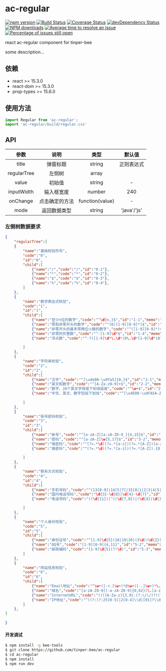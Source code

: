 # ac-regular

[![npm version](https://img.shields.io/npm/v/ac-regular.svg)](https://www.npmjs.com/package/ac-regular)
[![Build Status](https://img.shields.io/travis/tinper-bee/ac-regular/master.svg)](https://travis-ci.org/tinper-bee/ac-regular)
[![Coverage Status](https://coveralls.io/repos/github/tinper-bee/ac-regular/badge.svg?branch=master)](https://coveralls.io/github/tinper-bee/ac-regular?branch=master)
[![devDependency Status](https://img.shields.io/david/dev/tinper-bee/ac-regular.svg)](https://david-dm.org/tinper-bee/ac-regular#info=devDependencies)
[![NPM downloads](http://img.shields.io/npm/dm/ac-regular.svg?style=flat)](https://npmjs.org/package/ac-regular)
[![Average time to resolve an issue](http://isitmaintained.com/badge/resolution/tinper-bee/ac-regular.svg)](http://isitmaintained.com/project/tinper-bee/ac-regular "Average time to resolve an issue")
[![Percentage of issues still open](http://isitmaintained.com/badge/open/tinper-bee/ac-regular.svg)](http://isitmaintained.com/project/tinper-bee/ac-regular "Percentage of issues still open")


react ac-regular component for tinper-bee

some description...

## 依赖

- react >= 15.3.0
- react-dom >= 15.3.0
- prop-types >= 15.6.0

## 使用方法

```js
import Regular from 'ac-regular';
import 'ac-regular/build/regular.css'
```



## API

|参数|说明|类型|默认值|
|:--:|:--:|:--:|:--:|
|title|弹窗标题|string|正则表达式|
|regularTree|左侧树|array||
|value|初始值|string|-|
|inputWidth|输入框宽度|number|240|
|onChange|点击确定的方法|function(value)|-|
|mode|返回数据类型|string|'java'/'js'|

### 左侧树数据要求
```json
{
    "regularTree":[
    {
        "name":"基础校验符号",
        "code":"0",
        "id":"0",
        "child":[
            {"name":"/","code":"/","id":"0-1"},
            {"name":"*","code":"*","id":"0-2"},
            {"name":"$","code":"$","id":"0-3"},
            {"name":"%","code":"%","id":"0-4"},
        ]
    },
    {
        "name":"数学表达式校验",
        "code":"1",
        "id":"1",
        "child":[
            {"name":"至少n位的数字","code":"^\d{n,}$","id":"1-1","memo":"6位以上数字，^\d{6,}$"},
            {"name":"零和非零开头的数字","code":"^(0|[1-9][0-9]*)$","id":"1-2","memo":""},
            {"name":"非零开头的最多带两位小数的数字","code":"^([1-9][0-9]*)+(\.[0-9]{1,2})?$","id":"1-3","memo":""},
            {"name":"非零的负整数","code":"^-[1-9]\d*$","id":"1-4","memo":""},
            {"name":"浮点数","code":"^-?([1-9]\d*\.\d*|0\.\d*[1-9]\d*|0?\.0+|0)$","id":"1-5","memo":""},
          
        ]
    },
    {
        "name":"字符串校验",
        "code":"2",
        "id":"2",
        "child":[
            {"name":"汉字","code":"^[\u4e00-\u9fa5]{0,}$","id":"2-1","memo":""},
            {"name":"英文和数字","code":"^[A-Za-z0-9]+$","id":"2-2","memo":""},
            {"name":"数字、26个英文字母或下划线组成","code":"^\w+$","id":"2-3","memo":""},
            {"name":"中文、英文、数字包括下划线","code":"^[\u4E00-\u9FA5A-Za-z0-9_]+$","id":"2-4","memo":""},
            
        ]
    },
    {
        "name":"账号密码校验",
        "code":"3",
        "id":"3",
        "child":[
            {"name":"帐号","code":"^[a-zA-Z][a-zA-Z0-9_]{4,15}$","id":"3-1","memo":"字母开头，5-16字节，允许字母数字下划线"},
            {"name":"密码","code":"^[a-zA-Z]\w{5,17}$","id":"3-2","memo":"字母开头，长度6~18，含字母、数字和下划线"},
            {"name":"强密码","code":"^(?=.*\d)(?=.*[a-z])(?=.*[A-Z])[a-zA-Z0-9]{8,10}$","id":"2-3","memo":"大小写和数字组合，不使用特殊字符，长度 8~10"},
            {"name":"强密码","code":"^(?=.*\d)(?=.*[a-z])(?=.*[A-Z]).{8,10}$","id":"2-4","memo":"含大小写和数字组合，可使用特殊字符，长度8-10"},
            
        ]
    },
    {
        "name":"联系方式校验",
        "code":"4",
        "id":"4",
        "child":[
            {"name":"手机号码","code":"^(13[0-9]|14[5|7]|15[0|1|2|3|4|5|6|7|8|9]|18[0|1|2|3|5|6|7|8|9])\d{8}$","id":"4-1","memo":"1568311xxxx"},
            {"name":"国内电话号码","code":"\d{3}-\d{8}|\d{4}-\d{7}","id":"4-2","memo":""},
            {"name":"电话号码","code":"((\d{11})|^((\d{7,8})|(\d{4}|\d{3})-(\d{7,8})|(\d{4}|\d{3})-(\d{7,8})-(\d{4}|\d{3}|\d{2}|\d{1})|(\d{7,8})-(\d{4}|\d{3}|\d{2}|\d{1}))$)","id":"4-3","memo":"支持手机号，3-4位区号，7-8位直播号码，1-4位分机号"},

        ]
    },
    {
        "name":"个人身份校验",
        "code":"5",
        "id":"5",
        "child":[
            {"name":"身份证号","code":"^[1-9]\d{5}(18|19|20|(3\d))\d{2}((0[1-9])|(1[0-2]))(([0-2][1-9])|10|20|30|31)\d{3}[0-9Xx]$","id":"5-1","memo":"(15位、18位数字)，最后一位是校验位，可能为数字或字符X"},
            {"name":"QQ号","code":"[1-9][0-9]{4,11}","id":"5-2","memo":"腾讯QQ号从10000开始"},
            {"name":"邮政编码","code":"[1-9]\d{5}(?!\d)","id":"5-3","memo":"中国邮政编码为6位数字"},
        ]
    },
    {
        "name":"网站信息校验",
        "code":"6",
        "id":"6",
        "child":[
            {"name":"Email地址","code":"^\w+([-+.]\w+)*@\w+([-.]\w+)*\.\w+([-.]\w+)*$","id":"6-1","memo":""},
            {"name":"域名","code":"[a-zA-Z0-9][-a-zA-Z0-9]{0,62}(\.[a-zA-Z0-9][-a-zA-Z0-9]{0,62})+\.?","id":"6-2","memo":""},
            {"name":"InternetURL","code":"((([A-Za-z]{3,9}:(?:\/\/)?)(?:[\-;:&=\+\$,\w]+@)?[A-Za-z0-9\.\-]+|(?:www\.|[\-;:&=\+\$,\w]+@)[A-Za-z0-9\.\-]+)((?:\/[\+~%\/\.\w\-_]*)?\??(?:[\-\+=&;%@\.\w_]*)#?(?:[\.\!\/\\\w]*))?)","id":"6-3","memo":""},
            {"name":"IP地址","code":"^((?:(?:25[0-5]|2[0-4]\\d|[01]?\\d?\\d)\\.){3}(?:25[0-5]|2[0-4]\\d|[01]?\\d?\\d))$","id":"6-4","memo":""},
        ]
    },
]
    
} 
```
#### 开发调试

```sh
$ npm install -g bee-tools
$ git clone https://github.com/tinper-bee/ac-regular
$ cd ac-regular
$ npm install
$ npm run dev
```
